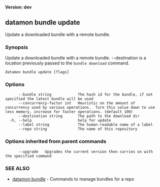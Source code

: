 **Version: dev**

## datamon bundle update

Update a downloaded bundle with a remote bundle.

### Synopsis

Update a downloaded bundle with a remote bundle.  --destination is a location previously passed to the `bundle download` command.

```
datamon bundle update [flags]
```

### Options

```
      --bundle string            The hash id for the bundle, if not specified the latest bundle will be used
      --concurrency-factor int   Heuristic on the amount of concurrency used by various operations.  Turn this value down to use less memory, increase for faster operations. (default 100)
      --destination string       The path to the download dir
  -h, --help                     help for update
      --label string             The human-readable name of a label
      --repo string              The name of this repository
```

### Options inherited from parent commands

```
      --upgrade   Upgrades the current version then carries on with the specified command
```

### SEE ALSO

* [datamon bundle](datamon_bundle.md)	 - Commands to manage bundles for a repo

